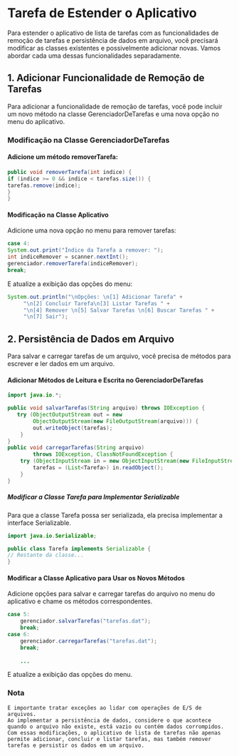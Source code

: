 # Tarefa de Estender o Aplicativo
Para estender o aplicativo de lista de tarefas com as funcionalidades de remoção de tarefas e persistência de dados em arquivo, você precisará modificar as classes existentes e possivelmente adicionar novas. Vamos abordar cada uma dessas funcionalidades separadamente.

## 1. Adicionar Funcionalidade de Remoção de Tarefas
   Para adicionar a funcionalidade de remoção de tarefas, você pode incluir um novo método na classe GerenciadorDeTarefas e uma nova opção no menu do aplicativo.

### Modificação na Classe GerenciadorDeTarefas

#### Adicione um método removerTarefa:

```java
public void removerTarefa(int indice) {
if (indice >= 0 && indice < tarefas.size()) {
tarefas.remove(indice);
}
}
```

#### Modificação na Classe Aplicativo

Adicione uma nova opção no menu para remover tarefas:

```java
case 4:
System.out.print("Índice da Tarefa a remover: ");
int indiceRemover = scanner.nextInt();
gerenciador.removerTarefa(indiceRemover);
break;
```

E atualize a exibição das opções do menu:

```java
System.out.println("\nOpções: \n[1] Adicionar Tarefa" +
     "\n[2] Concluir Tarefa\n[3] Listar Tarefas " +
     "\n[4] Remover \n[5] Salvar Tarefas \n[6] Buscar Tarefas " +
     "\n[7] Sair");
```

## 2. Persistência de Dados em Arquivo
   Para salvar e carregar tarefas de um arquivo, você precisa de métodos para escrever e ler dados em um arquivo.

#### Adicionar Métodos de Leitura e Escrita no GerenciadorDeTarefas

```java
import java.io.*;

public void salvarTarefas(String arquivo) throws IOException {
   try (ObjectOutputStream out = new 
        ObjectOutputStream(new FileOutputStream(arquivo))) {
        out.writeObject(tarefas);
    }
}
public void carregarTarefas(String arquivo) 
        throws IOException, ClassNotFoundException {
    try (ObjectInputStream in = new ObjectInputStream(new FileInputStream(arquivo))) {
        tarefas = (List<Tarefa>) in.readObject();
    }
}
```

##### Modificar a Classe Tarefa para Implementar Serializable

Para que a classe Tarefa possa ser serializada, ela precisa implementar a interface Serializable.

```java
import java.io.Serializable;

public class Tarefa implements Serializable {
// Restante da classe...
}
```

#### Modificar a Classe Aplicativo para Usar os Novos Métodos

Adicione opções para salvar e carregar tarefas do arquivo no menu do aplicativo e chame os métodos correspondentes.

```java
case 5:
    gerenciador.salvarTarefas("tarefas.dat");
    break;
case 6:
    gerenciador.carregarTarefas("tarefas.dat");
    break;
    
    ...
```

E atualize a exibição das opções do menu.

### Nota
```textmate
É importante tratar exceções ao lidar com operações de E/S de arquivos.
Ao implementar a persistência de dados, considere o que acontece quando o arquivo não existe, está vazio ou contém dados corrompidos.
Com essas modificações, o aplicativo de lista de tarefas não apenas permite adicionar, concluir e listar tarefas, mas também remover tarefas e persistir os dados em um arquivo.
```
